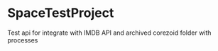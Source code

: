 # SpaceTestProject
Test api for integrate with IMDB API and archived corezoid folder with processes
